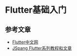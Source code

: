 # Flutter基础入门



## 参考文章
- [Flutter中文网](https://flutterchina.club)
- [JSpang Flutter系列教程和文章](https://jspang.com)

